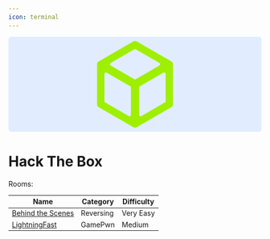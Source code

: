 ```yaml
---
icon: terminal
---
```


![](/static/headers/htb.png)

# Hack The Box

Rooms:

| Name                                    | Category  | Difficulty |
| --------------------------------------- | --------- | ---------- |
| [Behind the Scenes](behindthescenes.md) | Reversing | Very Easy  |
| [LightningFast](lightningfast.md)       | GamePwn   | Medium     |
